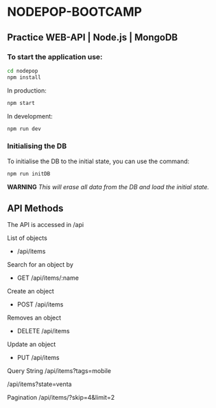# NODEPOP-BOOTCAMP
## Practice WEB-API | Node.js | MongoDB

### To start the application use:

```sh
cd nodepop
npm install
```

In production:

```sh
npm start
```

In development:

```sh
npm run dev
```

### Initialising the DB

To initialise the DB to the initial state, you can use the command:

```sh
npm run initDB
```
**WARNING** *This will erase all data from the DB and load the initial state.*

## API Methods

The API is accessed in /api

List of objects
- /api/items

Search for an object by
- GET /api/items/:name

Create an object
- POST /api/items

Removes an object
- DELETE /api/items

Update an object
- PUT /api/items

Query String
/api/items?tags=mobile

/api/items?state=venta

Pagination
/api/items/?skip=4&limit=2